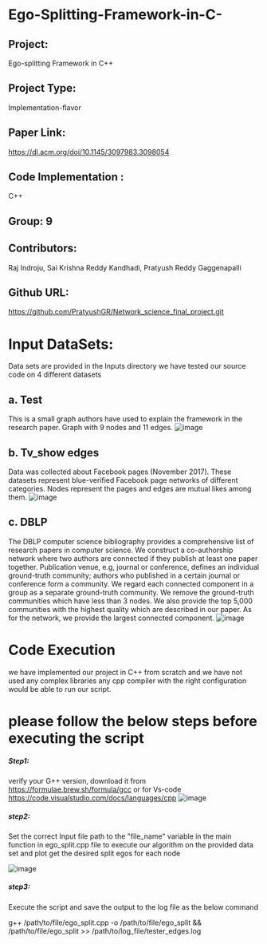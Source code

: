 # Ego-Splitting-Framework-in-C-

## Project:
Ego-splitting Framework in C++

## Project Type:
Implementation-flavor 

## Paper Link:
https://dl.acm.org/doi/10.1145/3097983.3098054 

## Code Implementation :
C++ 

## Group: 9

## Contributors:
Raj Indroju, Sai Krishna Reddy Kandhadi, Pratyush Reddy Gaggenapalli

## Github URL: 
https://github.com/PratyushGR/Network_science_final_project.git

# Input DataSets: 

Data sets are provided in the Inputs directory we have tested our source code on 4 different datasets

## a. Test
This is a small graph authors have used to explain the framework in the research paper.  Graph with 9 nodes and 11 edges. 
![image](https://github.com/sai-krishna-kandhadi/Ego-Splitting-Framework-in-C-/assets/63501454/21c68a8e-312e-48f1-b088-50b0000943f8)
	
## b. Tv_show edges
Data was collected about Facebook pages (November 2017). These datasets represent blue-verified Facebook page networks of different categories. Nodes represent the pages and edges are mutual likes among them.
![image](https://github.com/sai-krishna-kandhadi/Ego-Splitting-Framework-in-C-/assets/63501454/21fe3389-638b-4684-8eb9-9b946689a87f)


## c. DBLP
The DBLP computer science bibliography provides a comprehensive list of research papers in computer science. We construct a co-authorship network where two authors are connected if they publish at least one paper together. Publication venue, e.g, journal or conference, defines an individual ground-truth community; authors who published in a certain journal or conference form a community. We regard each connected component in a group as a separate ground-truth community. We remove the ground-truth communities which have less than 3 nodes. We also provide the top 5,000 communities with the highest quality which are described in our paper. As for the network, we provide the largest connected component.
![image](https://github.com/sai-krishna-kandhadi/Ego-Splitting-Framework-in-C-/assets/63501454/9bd1a09d-7ff6-4fcd-8fbd-d87973e0d3c5)


# Code Execution
we have implemented our project in C++ from scratch and we have not used any complex libraries any cpp compiler with the right configuration would be able to run our script.

# please follow the below steps before executing the script
##### Step1:
verify your G++ version, download it from https://formulae.brew.sh/formula/gcc or for Vs-code https://code.visualstudio.com/docs/languages/cpp
![image](https://github.com/sai-krishna-kandhadi/Ego-Splitting-Framework-in-C-/assets/63501454/ffd5b902-7640-4faa-9cdf-c8c35c282e6a)

##### step2:
Set the correct Input file path to the "file_name" variable in the main function in ego_split.cpp file to execute our algorithm on the provided data set and plot get the desired split egos for each node

![image](https://github.com/sai-krishna-kandhadi/Ego-Splitting-Framework-in-C-/assets/63501454/a2c3bd50-cba5-4525-908e-2d438bd6771b)

##### step3:
Execute the script and save the output to the log file as the below command

g++ /path/to/file/ego_split.cpp -o /path/to/file/ego_split && /path/to/file/ego_split >> /path/to/log_file/tester_edges.log

